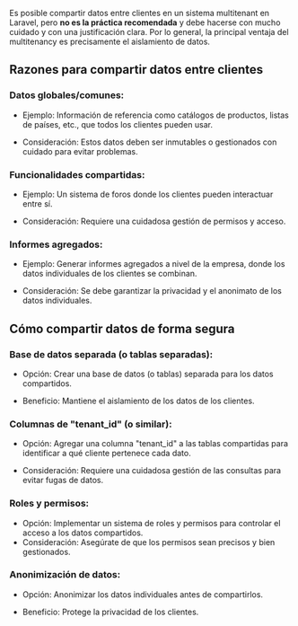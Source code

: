 Es posible compartir datos entre clientes en un sistema multitenant en Laravel, pero **no es la práctica recomendada** y debe hacerse con mucho cuidado y con una justificación clara. Por lo general, la principal ventaja del multitenancy es precisamente el aislamiento de datos.

## Razones para compartir datos entre clientes

### Datos globales/comunes:

- Ejemplo: Información de referencia como catálogos de productos, listas de países, etc., que todos los clientes pueden usar.

- Consideración: Estos datos deben ser inmutables o gestionados con cuidado para evitar problemas.

### Funcionalidades compartidas:

- Ejemplo: Un sistema de foros donde los clientes pueden interactuar entre sí.

- Consideración: Requiere una cuidadosa gestión de permisos y acceso.

### Informes agregados:

- Ejemplo: Generar informes agregados a nivel de la empresa, donde los datos individuales de los clientes se combinan.

- Consideración: Se debe garantizar la privacidad y el anonimato de los datos individuales.

## Cómo compartir datos de forma segura

### Base de datos separada (o tablas separadas):

- Opción: Crear una base de datos (o tablas) separada para los datos compartidos.

- Beneficio: Mantiene el aislamiento de los datos de los clientes.

### Columnas de "tenant_id" (o similar):

- Opción: Agregar una columna "tenant_id" a las tablas compartidas para identificar a qué cliente pertenece cada dato.

- Consideración: Requiere una cuidadosa gestión de las consultas para evitar fugas de datos.

### Roles y permisos:

- Opción: Implementar un sistema de roles y permisos para controlar el acceso a los datos compartidos.
- Consideración: Asegúrate de que los permisos sean precisos y bien gestionados.

### Anonimización de datos:

- Opción: Anonimizar los datos individuales antes de compartirlos.

- Beneficio: Protege la privacidad de los clientes.
